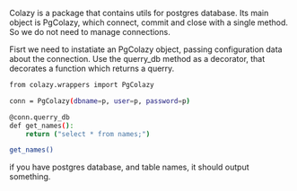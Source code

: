 Colazy is a package that contains utils for postgres database. Its main
object is PgColazy, which connect, commit and close with a single method. So we
do not need to manage connections.

Fisrt we need to instatiate an PgColazy object, passing configuration data about the
connection. Use the querry_db method as a decorator, that decorates a function which returns a querry.


```bash
from colazy.wrappers import PgColazy

conn = PgColazy(dbname=p, user=p, password=p)

@conn.querry_db
def get_names():
	return ("select * from names;")

get_names()
```
if you have postgres database, and table names, it
should output something.

